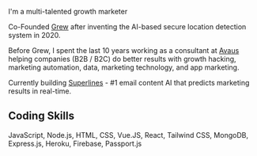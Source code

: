I'm a multi-talented growth marketer

Co-Founded [Grew](https://grew.dev) after inventing the AI-based secure location detection system in 2020.

Before Grew, I spent the last 10 years working as a consultant at [Avaus](https://www.avaus.com) helping companies (B2B / B2C) do better results with growth hacking, marketing automation, data, marketing technology, and app marketing. 

Currently building [Superlines](https://superlines.io) - #1 email content AI that predicts marketing results in real-time.

## Coding Skills

JavaScript, Node.js, HTML, CSS, Vue.JS, React, Tailwind CSS, MongoDB, Express.js, Heroku, Firebase, Passport.js